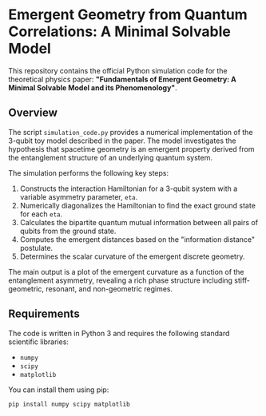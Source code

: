 # Emergent Geometry from Quantum Correlations: A Minimal Solvable Model

This repository contains the official Python simulation code for the theoretical physics paper: **"Fundamentals of Emergent Geometry: A Minimal Solvable Model and its Phenomenology"**.

## Overview

The script `simulation_code.py` provides a numerical implementation of the 3-qubit toy model described in the paper. The model investigates the hypothesis that spacetime geometry is an emergent property derived from the entanglement structure of an underlying quantum system.

The simulation performs the following key steps:
1.  Constructs the interaction Hamiltonian for a 3-qubit system with a variable asymmetry parameter, `eta`.
2.  Numerically diagonalizes the Hamiltonian to find the exact ground state for each `eta`.
3.  Calculates the bipartite quantum mutual information between all pairs of qubits from the ground state.
4.  Computes the emergent distances based on the "information distance" postulate.
5.  Determines the scalar curvature of the emergent discrete geometry.

The main output is a plot of the emergent curvature as a function of the entanglement asymmetry, revealing a rich phase structure including stiff-geometric, resonant, and non-geometric regimes.

## Requirements

The code is written in Python 3 and requires the following standard scientific libraries:
- `numpy`
- `scipy`
- `matplotlib`

You can install them using pip:
```bash
pip install numpy scipy matplotlib
